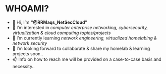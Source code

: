 # WHOAMI?
- 👋 Hi, I’m **"@RRMaqs_NetSecCloud"**
- 👀 I’m interested in *computer enterprise networking, cybersecurity, virtualization & cloud computing topics/projects*
- 🌱 I’m currently learning *network engineering, virtualized homelabing & network security*
- 💞️ I’m looking forward to collaborate & share my homelab & learning projects soon..
- 📫 Info on how to reach me will be provided on a case-to-case basis and necessity..

<!---
Netsecjock01/Netsecjock01 is a ✨ special ✨ repository because its `README.md` (this file) appears on your GitHub profile.
You can click the Preview link to take a look at your changes.
--->

